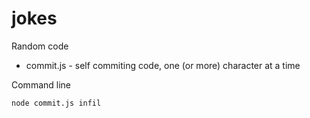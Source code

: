 # jokes
Random code
* commit.js - self commiting code, one (or more) character at a time

Command line  

```
node commit.js infil